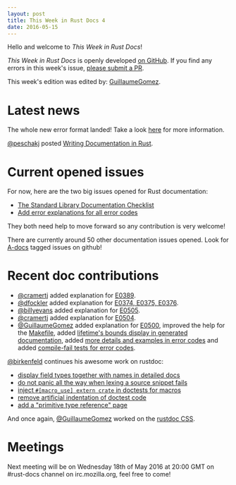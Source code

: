 ```yaml
---
layout: post
title: This Week in Rust Docs 4
date: 2016-05-15
---
```


Hello and welcome to *This Week in Rust Docs*!

*This Week in Rust Docs* is openly developed [on GitHub](https://github.com/GuillaumeGomez/this-week-in-rust-docs).
If you find any errors in this week's issue, [please submit a PR](https://github.com/GuillaumeGomez/this-week-in-rust-docs/pulls).

This week's edition was edited by: [GuillaumeGomez](https://github.com/GuillaumeGomez).

# Latest news

The whole new error format landed! Take a look [here](https://internals.rust-lang.org/t/new-error-format/3438) for more information.

[@peschakj](https://github.com/peschkaj) posted [Writing Documentation in Rust](https://facility9.com/2016/05/writing-documentation-in-rust/).

# Current opened issues

For now, here are the two big issues opened for Rust documentation:

 * [The Standard Library Documentation Checklist](https://github.com/rust-lang/rust/issues/29329)
 * [Add error explanations for all error codes](https://github.com/rust-lang/rust/issues/32777)

They both need help to move forward so any contribution is very welcome!

There are currently around 50 other documentation issues opened. Look for [A-docs](https://github.com/rust-lang/rust/issues?q=is%3Aopen+is%3Aissue+label%3AA-docs) tagged issues on github!

# Recent doc contributions

* [@cramertj](https://github.com/cramertj) added explanation for [E0389](https://github.com/rust-lang/rust/pull/33412).
* [@dfockler](https://github.com/dfockler) added explanation for [E0374, E0375, E0376](https://github.com/rust-lang/rust/pull/33415).
* [@billyevans](https://github.com/billyevans) added explanation for [E0505](https://github.com/rust-lang/rust/pull/33475).
* [@cramertj](https://github.com/cramertj) added explanation for [E0504](https://github.com/rust-lang/rust/pull/33386).
* [@GuillaumeGomez](https://github.com/GuillaumeGomez) added explanation for [E0500](https://github.com/rust-lang/rust/pull/33533), improved the help for the [Makefile](https://github.com/rust-lang/rust/pull/33489), added [lifetime's bounds display in generated documentation](https://github.com/rust-lang/rust/pull/33656), added [more details and examples in error codes](https://github.com/rust-lang/rust/pull/33584) and added [compile-fail tests for error codes](https://github.com/rust-lang/rust/pull/33585).

[@birkenfeld](https://github.com/birkenfeld) continues his awesome work on rustdoc:

* [display field types together with names in detailed docs](https://github.com/rust-lang/rust/pull/33377)
* [do not panic all the way when lexing a source snippet fails](https://github.com/rust-lang/rust/pull/33510)
* [inject `#[macro_use] extern crate` in doctests for macros](https://github.com/rust-lang/rust/pull/33511)
* [remove artificial indentation of doctest code ](https://github.com/rust-lang/rust/pull/33512)
* [add a "primitive type reference" page](https://github.com/rust-lang/rust/pull/33516)

And once again, [@GuillaumeGomez](https://github.com/GuillaumeGomez) worked on the [rustdoc CSS](https://github.com/rust-lang/rust/pull/33542).

# Meetings

Next meeting will be on Wednesday 18th of May 2016 at 20:00 GMT on #rust-docs channel on irc.mozilla.org, feel free to come!
